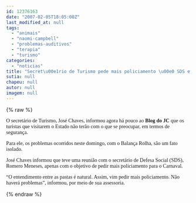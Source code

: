 ```yaml
---
id: 12376163
date: "2007-02-05T18:05:00Z"
last_modified_at: null
tags:
  - "animais"
  - "naomi-campbell"
  - "problemas-auditivos"
  - "terapia"
  - "turismo"
categories:
  - "noticias"
title: "Secret\u00e1rio de Turismo pede mais policiamento \u00e0 SDS e diz que turista n\u00e3o ter\u00e1 problemas"
sutia: null
chapeu: null
autor: null
imagem: null
---
```

{% raw %}
<p><P><FONT face=Verdana>O secretário de Turismo, José Chaves, informou agora há pouco ao <STRONG>Blog do JC</STRONG> que os turistas que visitarem o Estado não terão com o que se preocupar, em termos de segurança.</FONT></P></p>
<p><P><FONT face=Verdana>Para ele, os problemas ocorridos neste domingo, com o Balança Rolha, são um fato isolado.</FONT></P></p>
<p><P><FONT face=Verdana>José Chaves informou que teve uma reunião com o secretário de Defesa Social (SDS), Romero Meneses, apenas com o objetivo de pedir mais policiamento para o Carnaval.</FONT></P></p>
<p><P><FONT face=Verdana>“O entendimento entre as pastas é natural. Assim, vim pedir mais policiamento. Não haverá problemas”, informou, por meio de sua assessoria.</FONT></P> </p>
{% endraw %}